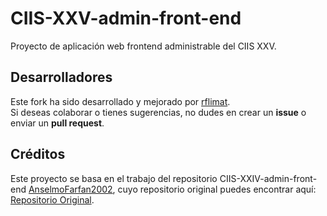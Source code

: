 # CIIS-XXV-admin-front-end
Proyecto de aplicación web frontend administrable del CIIS XXV.

## Desarrolladores
Este fork ha sido desarrollado y mejorado por [rflimat](https://github.com/rflimat).  
Si deseas colaborar o tienes sugerencias, no dudes en crear un **issue** o enviar un **pull request**.

## Créditos
Este proyecto se basa en el trabajo del repositorio CIIS-XXIV-admin-front-end [AnselmoFarfan2002](https://github.com/AnselmoFarfan2002/CIIS-XXIV-admin-front-end), cuyo repositorio original puedes encontrar aquí: [Repositorio Original](https://github.com/AnselmoFarfan2002/CIIS-XXIV-admin-front-end).
